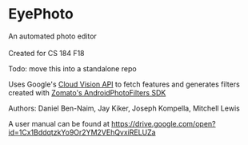 
**EyePhoto**
======
An automated photo editor
<br><br>
Created for CS 184 F18

Todo: move this into a standalone repo

Uses Google's [Cloud Vision API](https://cloud.google.com/vision/) to fetch features 
and generates filters created with [Zomato's AndroidPhotoFilters SDK](https://github.com/Zomato/AndroidPhotoFilters)

Authors: Daniel Ben-Naim, Jay Kiker, Joseph Kompella, Mitchell Lewis

A user manual can be found at https://drive.google.com/open?id=1Cx1BddqtzkYo9Or2YM2VEhQvxiRELUZa

